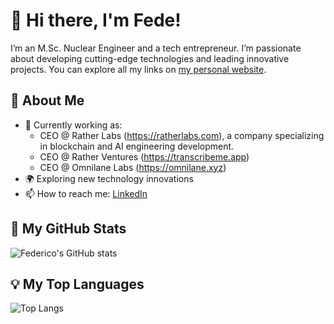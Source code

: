 # 👋 Hi there, I'm Fede!

I’m an M.Sc. Nuclear Engineer and a tech entrepreneur. I’m passionate about developing cutting-edge technologies and leading innovative projects. You can explore all my links on [my personal website](https://fedecaccia.com).


## 🌱 About Me
- 🔭 Currently working as:
  - CEO @ Rather Labs (https://ratherlabs.com), a company specializing in blockchain and AI engineering development.
  - CEO @ Rather Ventures (https://transcribeme.app)
  - CEO @ Omnilane Labs (https://omnilane.xyz)
- 🌍 Exploring new technology innovations
- 📫 How to reach me: [LinkedIn](https://linkedin.com/in/fedecaccia)

## 🚀 My GitHub Stats
![Federico's GitHub stats](https://github-readme-stats.vercel.app/api?username=fedecaccia&show_icons=true&theme=radical)

## 💡 My Top Languages
![Top Langs](https://github-readme-stats.vercel.app/api/top-langs/?username=fedecaccia&layout=compact&theme=radical)

